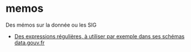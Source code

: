 # memos
Des mémos sur la donnée ou les SIG

- [Des expressions régulières, à utiliser par exemple dans ses schémas data.gouv.fr](regexes.md)
